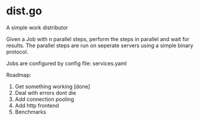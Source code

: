 dist.go
=======

A simple work distributor

Given a Job with n parallel steps, perform the steps in parallel and wait for results.
The parallel steps are run on seperate servers using a simple binary protocol.

<length of json payload:2 bytes><json encoded data>

Jobs are configured by config file: services.yaml

Roadmap:
  1. Get something working [done]
  2. Deal with errors dont die
  3. Add connection pooling
  4. Add http frontend
  5. Benchmarks
